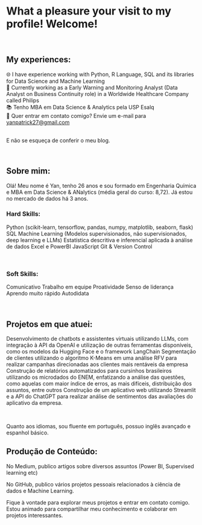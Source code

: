 # What a pleasure your visit to my profile! Welcome!

<br>

## My experiences:

🌐 I have experience working with Python, R Language, SQL and its libraries for Data Science and Machine Learning<br>
🎲 Currently working as a Early Warning and Monitoring Analyst (Data Analyst on Business Continuity role) in a Worldwide Healthcare Company called Philips<br>
📚 Tenho MBA em Data Science & Analytics pela USP Esalq <br>
📧 Quer entrar em contato comigo? Envie um e-mail para yanpatrick27@gmail.com <br>
<br>

E não se esqueça de conferir o meu blog.

<br>

## Sobre mim:

Olá! Meu nome é Yan, tenho 26 anos e sou formado em Engenharia Química e MBA em Data Science & ANalytics (média geral do curso: 8,72). Já estou no mercado de dados há 3 anos.<br>

### Hard Skills:

Python (scikit-learn, tensorflow, pandas, numpy, matplotlib, seaborn, flask)
SQL
Machine Learning (Modelos supervisionados, não supervisionados, deep learning e LLMs)
Estatística descritiva e inferencial aplicada à análise de dados
Excel e PowerBI
JavaScript
Git & Version Control
<br>

<br>

### Soft Skills:

Comunicativo
Trabalho em equipe
Proatividade
Senso de liderança
Aprendo muito rápido
Autodidata
<br>

<br>

## Projetos em que atuei:

Desenvolvimento de chatbots e assistentes virtuais utilizando LLMs, com integração à API da OpenAI e utilização de outras ferramentas disponíveis, como os modelos da Hugging Face e o framework LangChain
Segmentação de clientes utilizando o algoritmo K-Means em uma análise RFV para realizar campanhas direcionadas aos clientes mais rentáveis da empresa
Construção de relatórios automatizados para cursinhos brasileiros utilizando os microdados do ENEM, enfatizando a análise das questões, como aquelas com maior índice de erros, as mais difíceis, distribuição dos assuntos, entre outros
Construção de um aplicativo web utilizando Streamlit e a API do ChatGPT para realizar análise de sentimentos das avaliações do aplicativo da empresa.
<br>

<br>

Quanto aos idiomas, sou fluente em português, possuo inglês avançado e espanhol básico.

## Produção de Conteúdo:

No Medium, publico artigos sobre diversos assuntos (Power BI, Supervised learning etc)



No GitHub, publico vários projetos pessoais relacionados à ciência de dados e Machine Learning.
<br>

Fique à vontade para explorar meus projetos e entrar em contato comigo. Estou animado para compartilhar meu conhecimento e colaborar em projetos interessantes.
